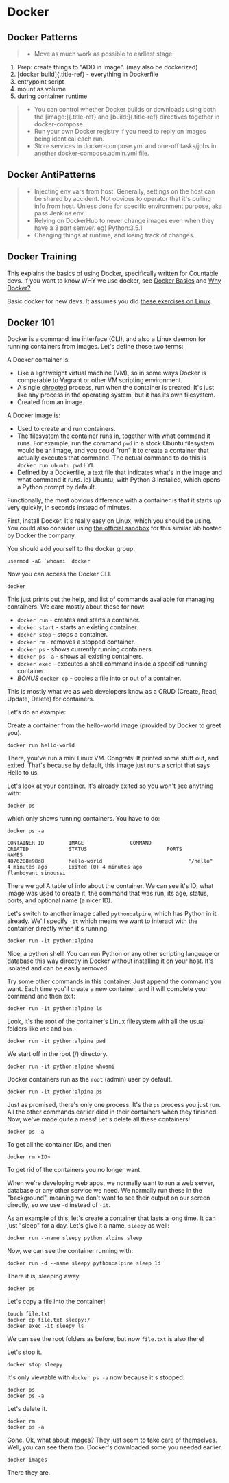 Docker
======

Docker Patterns
---------------

> -   Move as much work as possible to earliest stage:

1.  Prep: create things to "ADD in image". (may also be dockerized)
2.  [docker build]{.title-ref} - everything in Dockerfile
3.  entrypoint script
4.  mount as volume
5.  during container runtime

> -   You can control whether Docker builds or downloads using both the
>     [image:]{.title-ref} and [build:]{.title-ref} directives together
>     in docker-compose.
> -   Run your own Docker registry if you need to reply on images being
>     identical each run.
> -   Store services in docker-compose.yml and one-off tasks/jobs in
>     another docker-compose.admin.yml file.

Docker AntiPatterns
-------------------

> -   Injecting env vars from host. Generally, settings on the host can
>     be shared by accident. Not obvious to operator that it's pulling
>     info from host. Unless done for specific environment purpose, aka
>     pass Jenkins env.
> -   Relying on DockerHub to never change images even when they have a
>     3 part semver. eg) Python:3.5.1
> -   Changing things at runtime, and losing track of changes.

Docker Training
---------------

This explains the basics of using Docker, specifically written for
Countable devs. If you want to know WHY we use docker, see [Docker
Basics](https://countable-ops-manual.readthedocs.io/devops/DEVOPS.html#docker-basics)
and [Why
Docker?](https://countable-ops-manual.readthedocs.io/devops/WHY_DOCKER.html)

Basic docker for new devs. It assumes you did [these exercises on
Linux](https://countable-ops-manual.readthedocs.io/developers/TRAINING.html#linux).

Docker 101
----------

Docker is a command line interface (CLI), and also a Linux daemon for
running containers from images. Let\'s define those two terms:

A Docker container is:

-   Like a lightweight virtual machine (VM), so in some ways Docker is
    comparable to Vagrant or other VM scripting environment.
-   A single [chrooted](https://en.wikipedia.org/wiki/Chroot) process,
    run when the container is created. It\'s just like any process in
    the operating system, but it has its own filesystem.
-   Created from an image.

A Docker image is:

-   Used to create and run containers.
-   The filesystem the container runs in, together with what command it
    runs. For example, run the command `pwd` in a stock Ubuntu
    filesystem would be an image, and you could \"run\" it to create a
    container that actually executes that command. The actual command to
    do this is `docker run ubuntu pwd` FYI.
-   Defined by a Dockerfile, a text file that indicates what\'s in the
    image and what command it runs. ie) Ubuntu, with Python 3 installed,
    which opens a Python prompt by default.

Functionally, the most obvious difference with a container is that it
starts up very quickly, in seconds instead of minutes.

First, install Docker. It\'s really easy on Linux, which you should be
using. You could also consider using [the official
sandbox](https://training.play-with-docker.com/ops-s1-hello/) for this
similar lab hosted by Docker the company.

You should add yourself to the docker group.

    usermod -aG `whoami` docker

Now you can access the Docker CLI.

    docker

This just prints out the help, and list of commands available for
managing containers. We care mostly about these for now:

-   `docker run` - creates and starts a container.
-   `docker start` - starts an existing container.
-   `docker stop` - stops a container.
-   `docker rm` - removes a stopped container.
-   `docker ps` - shows currently running containers.
-   `docker ps -a` - shows all existing containers.
-   `docker exec` - executes a shell command inside a specified running
    container.
-   *BONUS* `docker cp` - copies a file into or out of a container.

This is mostly what we as web developers know as a CRUD (Create, Read,
Update, Delete) for containers.

Let\'s do an example:

Create a container from the hello-world image (provided by Docker to
greet you).

    docker run hello-world

There, you\'ve run a mini Linux VM. Congrats! It printed some stuff out,
and exited. That\'s because by default, this image just runs a script
that says Hello to us.

Let\'s look at your container. It\'s already exited so you won\'t see
anything with:

    docker ps

which only shows running containers. You have to do:

    docker ps -a

    CONTAINER ID        IMAGE               COMMAND                  CREATED             STATUS                          PORTS               NAMES
    4876208e98d8        hello-world                            "/hello"                 4 minutes ago       Exited (0) 4 minutes ago                                 flamboyant_sinoussi

There we go! A table of info about the container. We can see it\'s ID,
what image was used to create it, the command that was run, its age,
status, ports, and optional name (a nicer ID).

Let\'s switch to another image called `python:alpine`, which has Python
in it already. We\'ll specify `-it` which means we want to interact with
the container directly when it\'s running.

    docker run -it python:alpine

Nice, a python shell! You can run Python or any other scripting language
or database this way directly in Docker without installing it on your
host. It\'s isolated and can be easily removed.

Try some other commands in this container. Just append the command you
want. Each time you\'ll create a new container, and it will complete
your command and then exit:

    docker run -it python:alpine ls

Look, it\'s the root of the container\'s Linux filesystem with all the
usual folders like `etc` and `bin`.

    docker run -it python:alpine pwd

We start off in the root (/) directory.

    docker run -it python:alpine whoami

Docker containers run as the `root` (admin) user by default.

    docker run -it python:alpine ps

Just as promised, there\'s only one process. It\'s the `ps` process you
just run. All the other commands earlier died in their containers when
they finished. Now, we\'ve made quite a mess! Let\'s delete all these
containers!

    docker ps -a

To get all the container IDs, and then

    docker rm <ID>

To get rid of the containers you no longer want.

When we\'re developing web apps, we normally want to run a web server,
database or any other service we need. We normally run these in the
\"background\", meaning we don\'t want to see their output on our screen
directly, so we use `-d` instead of `-it`.

As an example of this, let\'s create a container that lasts a long time.
It can just \"sleep\" for a day. Let\'s give it a name, `sleepy` as
well:

    docker run --name sleepy python:alpine sleep

Now, we can see the container running with:

    docker run -d --name sleepy python:alpine sleep 1d

There it is, sleeping away.

    docker ps

Let\'s copy a file into the container!

    touch file.txt
    docker cp file.txt sleepy:/
    docker exec -it sleepy ls

We can see the root folders as before, but now `file.txt` is also there!

Let\'s stop it.

    docker stop sleepy

It\'s only viewable with `docker ps -a` now because it\'s stopped.

    docker ps
    docker ps -a

Let\'s delete it.

    docker rm
    docker ps -a

Gone. Ok, what about images? They just seem to take care of themselves.
Well, you can see them too. Docker\'s downloaded some you needed
earlier.

    docker images

There they are.
